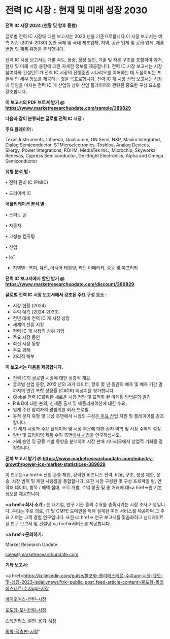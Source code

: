 # 전력 IC 시장 : 현재 및 미래 성장 2030

<strong>전력 IC 시장 2024 (현황 및 향후 동향)</strong>

글로벌 전력 IC 시장에 대한 보고서는 2023 년을 기준으로합니다.이 시장 보고서는 예측 기간 (2024-2030) 동안 국제 및 국내 제조업체, 지역, 공급 업체 및 공급 업체, 제품 변형 및 제품 유형을 분석합니다.

전력 IC 시장 보고서는 개발 속도, 용량, 성장 동인, 기술 및 자본 구조를 포함하여 과거, 현재 및 미래 시장 동향에 대한 자세한 정보를 제공합니다. 전력 IC 시장 보고서는 시장 참여자와 컨설턴트가 전력 IC 시장의 진행중인 시나리오를 이해하는 데 도움이되는 포괄적 인 세부 정보를 제공하는 것을 목표로합니다. 전력 IC 개 시장 산업 보고서는 시장에 영향을 미치는 전력 IC 개 산업의 상위 산업 플레이어와 관련된 중요한 구성 요소를 강조합니다.



<strong>이 보고서의 PDF 브로셔 받기 @ <a href=https://www.marketresearchupdate.com/sample/389829>https://www.marketresearchupdate.com/sample/389829</a></strong>



<strong>다음과 같이 분류되는 글로벌 전력 IC 시장 :</strong>



<strong>주요 플레이어 :</strong>

Texas Instruments, Infineon, Qualcomm, ON Semi, NXP, Maxim Integrated, Dialog Semiconductor, STMicroelectronics, Toshiba, Analog Devices, Silergy, Power Integrations, ROHM, MediaTek Inc., Microchip, Skyworks, Renesas, Cypress Semiconductor, On-Bright Electronics, Alpha and Omega Semiconductor



<strong>유형 분석 별 :</strong>

• 전력 관리 IC (PMIC)

• 드라이버 IC



<strong>애플리케이션 분석 별 :</strong>

• 스마트 폰

• 자동차

• 고성능 컴퓨팅

• 산업

• IoT

<ul>
  <li>지역별 : 북미, 유럽, 아시아 태평양, 라틴 아메리카, 중동 및 아프리카</li>
</ul>


<strong>전력 IC 보고서에서 할인 받기 @ <a href=https://www.marketresearchupdate.com/discount/389829>https://www.marketresearchupdate.com/discount/389829</a></strong>



<strong>글로벌 전력 IC 시장 보고서에서 강조된 주요 구성 요소 :</strong>
<ul>
  <li>시장 현황 (2024)</li>
  <li>수익 예측 (2024-2030)</li>
  <li>전년 대비 전력 IC 개 시장 성장</li>
  <li>세계의 신흥 시장</li>
  <li>전력 IC 개 시장의 상위 기업</li>
  <li>주요 시장 동인</li>
  <li>최신 시장 동향</li>
  <li>주요 과제</li>
  <li>지리적 해부</li>
</ul>


<strong>이 보고서는 다음을 제공합니다.</strong>
<ul>
  <li>전력 IC의 글로벌 시장에 대한 심층적 개요.</li>
  <li>글로벌 산업 동향, 2015 년의 과거 데이터, 향후 몇 년 동안의 예측 및 예측 기간 말까지의 연간 복합 성장률 (CAGR) 예상치를 평가합니다.</li>
  <li>Global 전력 IC를위한 새로운 시장 전망 및 표적화 된 마케팅 방법론의 발견</li>
  <li>R &amp; D에 대한 논의, 신제품 출시 및 애플리케이션에 대한 수요.</li>
  <li>업계 주요 참여자의 광범위한 회사 프로필.</li>
  <li>동적 분자 유형 및 대상 측면에서 시장의 구성은<a href=> 주요 산</a>업 자원 및 플레이어를 강조합니다.</li>
  <li>전 세계 시장과 주요 플레이어 및 시장 부문에 대한 환자 역학 및 시장 수익의 성장.</li>
  <li>일반 및 프리미엄 제품 수익 측면<a href=>에서 시</a>장을 연구하십시오.</li>
  <li>거래 승인 및 공동 개발 동향을 분석하여 시장 판매 시나리오에서 상업적 기회를 결정합니다.</li>
</ul>



<strong>전체 보고서 받기 @ <a href=https://www.marketresearchupdate.com/industry-growth/power-ics-market-statistices-389829>https://www.marketresearchupdate.com/industry-growth/power-ics-market-statistices-389829</a></strong>

이 연구는<a href=> 산업 존중</a> 체인, 강력한 비즈니스 전략, 비용, 구조, 생성 제한, 운송, 시장 범위 및 제한 사용률을 통합합니다. 또한 시장 구성원 및 구성 프로파일 링, 연락처 데이터, 항목 / 혜택 침대, 소득 개발, 수익 창출 및 총 거래에 대<a href=>한 기본 </a>정보를 제공합니다.



<strong><a href=>회사 소</a>개 :</strong>
는 대기업, 연구 기관 등의 수요를 충족시키는 시장 조사 기업입니다. 우리는 주로 의료, IT 및 CMFE 도메인을 위해 설계된 여러 서비스를 제공하며 그 주요 기여는 고객 경험 연구입니다. 또한<a href=> 연구 보</a>고서를 맞춤화하고 신디케이트 된 연구 보고서 및 컨설팅 <a href=>서비스</a>를 제공합니다.



<strong><a href=>문의하기:</a></strong>

Market Research Update

sales@marketresearchupdate.com



<strong>기타 보고서:</strong>

<a href=https://kr.linkedin.com/pulse/불포화-폴리에스테르-수지upr-시장-규모-및-성장-2023-isdailynews?trk=public_post_feed-article-content>불포화-폴리에스테르-수지upr-시장</a>

<a href=https://www.linkedin.com/pulse/바이오매스-연탄-시장-동향-및-성장-전망-survey-savvy-insights-360-analysis-h0bjf/>바이오매스-연탄-시장</a>

<a href=https://www.linkedin.com/pulse/포도당-모니터링-시장-동향-및-성장-전망-survey-spotlight-pro-24-analysis-m3nof/>포도당-모니터링-시장</a>

<a href=https://www.linkedin.com/pulse/스테인리스-절연-용기-시장-세분화-연구-및-목표-고객2029년-isdailynews-34gcf/>스테인리스-절연-용기-시장</a>

<a href=https://www.linkedin.com/pulse/동박-적층판-시장-진입-전략-및-위험-평가2030년-trendsetters-talk-360-analysis-ue25c/>동박-적층판-시장</a>"
